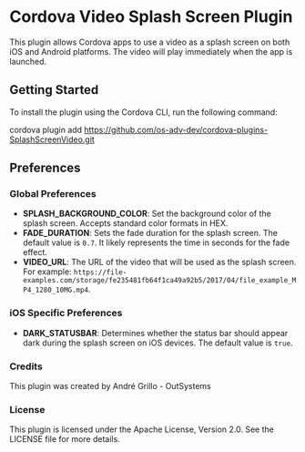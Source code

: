# Cordova Video Splash Screen Plugin

This plugin allows Cordova apps to use a video as a splash screen on both iOS and Android platforms. The video will play immediately when the app is launched.

## Getting Started

To install the plugin using the Cordova CLI, run the following command:

cordova plugin add https://github.com/os-adv-dev/cordova-plugins-SplashScreenVideo.git

## Preferences

### Global Preferences

- **SPLASH_BACKGROUND_COLOR**: Set the background color of the splash screen. Accepts standard color formats in HEX.
- **FADE_DURATION**: Sets the fade duration for the splash screen. The default value is `0.7`. It likely represents the time in seconds for the fade effect.
- **VIDEO_URL**: The URL of the video that will be used as the splash screen. For example: `https://file-examples.com/storage/fe235481fb64f1ca49a92b5/2017/04/file_example_MP4_1280_10MG.mp4`.

### iOS Specific Preferences

- **DARK_STATUSBAR**: Determines whether the status bar should appear dark during the splash screen on iOS devices. The default value is `true`.


### Credits
This plugin was created by André Grillo - OutSystems

### License
This plugin is licensed under the Apache License, Version 2.0. See the LICENSE file for more details.
